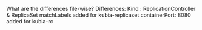 What are the differences file-wise?
Differences:
Kind : ReplicationController & ReplicaSet
matchLabels added for kubia-replicaset 
 containerPort: 8080 added for kubia-rc
